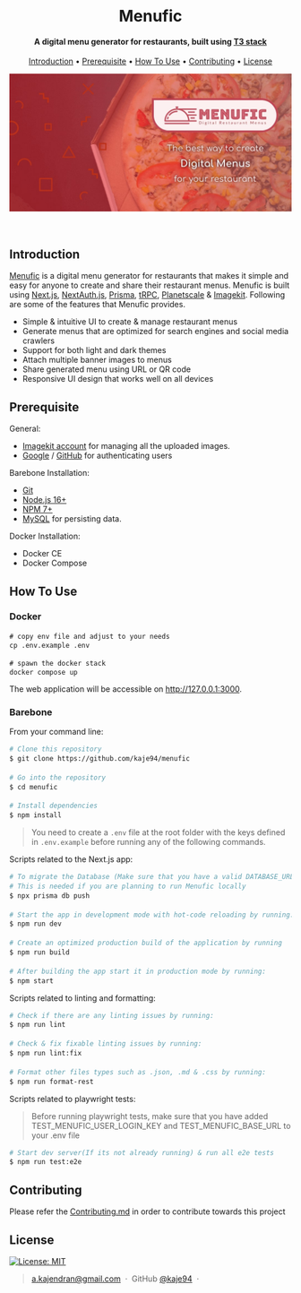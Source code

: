 <br>
<h1 align="center"> <b>Menufic</b> </h1> 
<h4 align="center">A digital menu generator for restaurants, built using <a href="https://create.t3.gg" target="_blank">T3 stack</a></h4>

<p align="center">
  <a href="#introduction">Introduction</a> •
  <a href="#prerequisite">Prerequisite</a> •
  <a href="#how-to-use">How To Use</a> •
  <a href="#contributing">Contributing</a> •
  <a href="#license">License</a>
</p>
<p align="center">
  <a href="https://menufic.com">
    <img alt="Menufic-Preview-Image" src="public/menufic_banner.jpg" width="1024">
  </a>
</p>
<br />

## Introduction

[Menufic](https://menufic.com) is a digital menu generator for restaurants that makes it simple and easy for anyone to create and share their restaurant menus. Menufic is built using [Next.js](https://nextjs.org), [NextAuth.js](https://next-auth.js.org), [Prisma](https://prisma.io), [tRPC](https://trpc.io), [Planetscale](https://planetscale.com) & [Imagekit](https://imagekit.io). Following are some of the features that Menufic provides.

-   Simple & intuitive UI to create & manage restaurant menus
-   Generate menus that are optimized for search engines and social media crawlers
-   Support for both light and dark themes
-   Attach multiple banner images to menus
-   Share generated menu using URL or QR code
-   Responsive UI design that works well on all devices

## Prerequisite

General:
-   [Imagekit account](https://imagekit.io) for managing all the uploaded images.
-   [Google](https://next-auth.js.org/providers/google) / [GitHub](https://next-auth.js.org/providers/github) for authenticating users

Barebone Installation:
-   [Git](https://git-scm.com)
-   [Node.js 16+](https://nodejs.org/en/download/)
-   [NPM 7+](http://npmjs.com)
-   [MySQL](https://www.mysql.com) for persisting data.

Docker Installation:
- Docker CE
- Docker Compose

## How To Use

### Docker

````
# copy env file and adjust to your needs
cp .env.example .env

# spawn the docker stack
docker compose up
````

The web application will be accessible on http://127.0.0.1:3000.

### Barebone

From your command line:

```bash
# Clone this repository
$ git clone https://github.com/kaje94/menufic

# Go into the repository
$ cd menufic

# Install dependencies
$ npm install
```

> You need to create a `.env` file at the root folder with the keys defined in `.env.example` before running any of the following commands.

Scripts related to the Next.js app:

```bash
# To migrate the Database (Make sure that you have a valid DATABASE_URL in your .env file). 
# This is needed if you are planning to run Menufic locally
$ npx prisma db push

# Start the app in development mode with hot-code reloading by running:
$ npm run dev

# Create an optimized production build of the application by running
$ npm run build

# After building the app start it in production mode by running:
$ npm start
```

Scripts related to linting and formatting:

```bash
# Check if there are any linting issues by running:
$ npm run lint

# Check & fix fixable linting issues by running:
$ npm run lint:fix

# Format other files types such as .json, .md & .css by running:
$ npm run format-rest
```

Scripts related to playwright tests:
> Before running playwright tests, make sure that you have added TEST_MENUFIC_USER_LOGIN_KEY and TEST_MENUFIC_BASE_URL to your .env file 

```bash
# Start dev server(If its not already running) & run all e2e tests
$ npm run test:e2e
```


## Contributing

Please refer the [Contributing.md](.github/CONTRIBUTING.md) in order to contribute towards this project

## License

[![License: MIT](https://img.shields.io/badge/License-MIT-yellow.svg)](LICENSE)

> [a.kajendran@gmail.com](mailto:a.kajendran@gmail.com) &nbsp;&middot;&nbsp;
> GitHub [@kaje94](https://github.com/kaje94) &nbsp;&middot;&nbsp;
